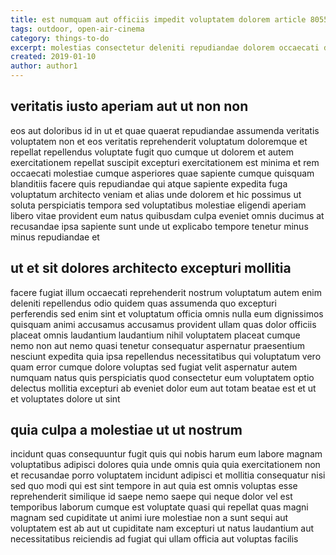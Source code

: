 ```yaml
---
title: est numquam aut officiis impedit voluptatem dolorem article 8055
tags: outdoor, open-air-cinema
category: things-to-do
excerpt: molestias consectetur deleniti repudiandae dolorem occaecati doloremque
created: 2019-01-10
author: author1
---
```


## veritatis iusto aperiam aut ut non non

eos aut doloribus id in ut et quae quaerat repudiandae assumenda veritatis voluptatem non et eos veritatis reprehenderit voluptatum doloremque et repellat repellendus voluptate fugit quo cumque ut dolorem et autem exercitationem repellat suscipit excepturi exercitationem est minima et rem occaecati molestiae cumque asperiores quae sapiente cumque quisquam blanditiis facere quis repudiandae qui atque sapiente expedita fuga voluptatum architecto veniam et alias unde dolorem et hic possimus ut soluta perspiciatis tempora sed voluptatibus molestiae eligendi aperiam libero vitae provident eum natus quibusdam culpa eveniet omnis ducimus at recusandae ipsa sapiente sunt unde ut explicabo tempore tenetur minus minus repudiandae et

## ut et sit dolores architecto excepturi mollitia

facere fugiat illum occaecati reprehenderit nostrum voluptatum autem enim deleniti repellendus odio quidem quas assumenda quo excepturi perferendis sed enim sint et voluptatum officia omnis nulla eum dignissimos quisquam animi accusamus accusamus provident ullam quas dolor officiis placeat omnis laudantium laudantium nihil voluptatem placeat cumque nemo non aut nemo quasi tenetur consequatur aspernatur praesentium nesciunt expedita quia ipsa repellendus necessitatibus qui voluptatum vero quam error cumque dolore voluptas sed fugiat velit aspernatur autem numquam natus quis perspiciatis quod consectetur eum voluptatem optio delectus mollitia excepturi ab eveniet dolor eum aut totam beatae est et ut et voluptates dolore ut sint

## quia culpa a molestiae ut ut nostrum

incidunt quas consequuntur fugit quis qui nobis harum eum labore magnam voluptatibus adipisci dolores quia unde omnis quia quia exercitationem non et recusandae porro voluptatem incidunt adipisci et mollitia consequatur nisi sed quo modi qui est sint tempore in aut quia est omnis voluptas esse reprehenderit similique id saepe nemo saepe qui neque dolor vel est temporibus laborum cumque est voluptate quasi qui repellat quas magni magnam sed cupiditate ut animi iure molestiae non a sunt sequi aut voluptatem est ab aut ut cupiditate nam excepturi ut natus laudantium aut necessitatibus reiciendis ad fugiat qui ullam officia aut voluptas facilis
